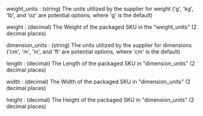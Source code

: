 weight_units
: (string) The units utilized by the supplier for weight ('g', 'kg', 'lb', and 'oz' are potential options, where 'g' is the default)

weight
: (decimal) The Weight of the packaged SKU in the "weight_units" (2 decimal places)

dimension_units
: (string) The units utilized by the supplier for dimensions ('cm', 'm', 'in', and 'ft' are potential options, where 'cm' is the default)

length
: (decimal) The Length of the packaged SKU in "dimension_units" (2 decimal places)

width
: (decimal) The Width of the packaged SKU in "dimension_units" (2 decimal places)

height
: (decimal) The Height of the packaged SKU in "dimension_units" (2 decimal places)
